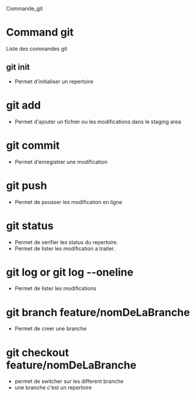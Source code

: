Commande_git
# Command git
Liste des commandes git

## git init 
- Permet d'initialiser un repertoire

# git add 
- Permet d'ajouter un fichier ou les modifications dans le staging area

# git commit 
- Permet d'enregistrer une modification

# git push 
- Permet de pousser les modification en ligne
        
# git status
- Permet de verifier les status du repertoire.
- Permet de lister les modification a traiter.

# git log  or git log --oneline
- Permet de lister les modifications


# git branch feature/nomDeLaBranche
- Permet de creer une branche


# git  checkout feature/nomDeLaBranche
- permet de switcher sur les different branche
- une branche c'est un repertoire
